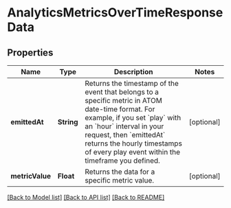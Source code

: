 # AnalyticsMetricsOverTimeResponseData

## Properties
Name | Type | Description | Notes
------------ | ------------- | ------------- | -------------
**emittedAt** | **String** | Returns the timestamp of the event that belongs to a specific metric in ATOM date-time format. For example, if you set &#x60;play&#x60; with an &#x60;hour&#x60; interval in your request, then &#x60;emittedAt&#x60; returns the hourly timestamps of every play event within the timeframe you defined. | [optional] 
**metricValue** | **Float** | Returns the data for a specific metric value. | [optional] 

[[Back to Model list]](../README.md#documentation-for-models) [[Back to API list]](../README.md#documentation-for-api-endpoints) [[Back to README]](../README.md)


